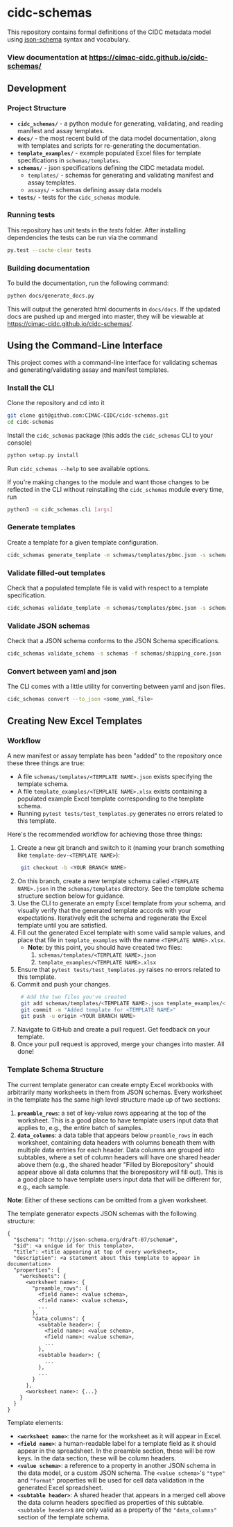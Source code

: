 # cidc-schemas

This repository contains formal definitions of the CIDC metadata model using [json-schema](https://json-schema.org/) syntax and vocabulary.

### View documentation at https://cimac-cidc.github.io/cidc-schemas/

## Development

### Project Structure

- **`cidc_schemas/`** - a python module for generating, validating, and reading manifest and assay templates.
- **`docs/`** - the most recent build of the data model documentation, along with templates and scripts for re-generating the documentation.
- **`template_examples/`** - example populated Excel files for template specifications in `schemas/templates`.
- **`schemas/`** - json specifications defining the CIDC metadata model.
  - `templates/` - schemas for generating and validating manifest and assay templates.
  - `assays/` - schemas defining assay data models
- **`tests/`** - tests for the `cidc_schemas` module.

### Running tests

This repository has unit tests in the _tests_ folder. After installing dependencies
the tests can be run via the command

```bash
py.test --cache-clear tests
```

### Building documentation

To build the documentation, run the following command:

```bash
python docs/generate_docs.py
```

This will output the generated html documents in `docs/docs`. If the updated docs are pushed up and merged
into master, they will be viewable at https://cimac-cidc.github.io/cidc-schemas/.

## Using the Command-Line Interface

This project comes with a command-line interface for validating schemas and generating/validating assay and manifest templates.

### Install the CLI

Clone the repository and cd into it

```bash
git clone git@github.com:CIMAC-CIDC/cidc-schemas.git
cd cidc-schemas
```

Install the `cidc_schemas` package (this adds the `cidc_schemas` CLI to your console)

```bash
python setup.py install
```

Run `cidc_schemas --help` to see available options.

If you're making changes to the module and want those changes to be reflected in the CLI without reinstalling the `cidc_schemas` module every time, run

```bash
python3 -m cidc_schemas.cli [args]
```

### Generate templates

Create a template for a given template configuration.

```bash
cidc_schemas generate_template -m schemas/templates/pbmc.json -s schemas -o pbmc.xlsx
```

### Validate filled-out templates

Check that a populated template file is valid with respect to a template specification.

```bash
cidc_schemas validate_template -m schemas/templates/pbmc.json -s schemas -x template_examples/pbmc.xlsx
```

### Validate JSON schemas
Check that a JSON schema conforms to the JSON Schema specifications.

```bash
cidc_schemas validate_schema -s schemas -f schemas/shipping_core.json
```

### Convert between yaml and json

The CLI comes with a little utility for converting between yaml and json files.

```bash
cidc_schemas convert --to_json <some_yaml_file>
```

## Creating New Excel Templates

### Workflow

A new manifest or assay template has been "added" to the repository once these three things are true:
* A file `schemas/templates/<TEMPLATE NAME>.json` exists specifying the template schema.
* A file `template_examples/<TEMPLATE NAME>.xlsx` exists containing a populated example Excel template corresponding to the template schema.
* Running `pytest tests/test_templates.py` generates no errors related to this template.

Here's the recommended workflow for achieving those three things:

1) Create a new git branch and switch to it (naming your branch something like `template-dev-<TEMPLATE NAME>`):
   ```bash
    git checkout -b <YOUR BRANCH NAME>
   ```
2) On this branch, create a new template schema called `<TEMPLATE NAME>.json` in the `schemas/templates` directory. See the template schema structure section below for guidance.
3) Use the CLI to generate an empty Excel template from your schema, and visually verify that the generated template accords with your expectations. Iteratively edit the schema and regenerate the Excel template until you are satisfied.
4) Fill out the generated Excel template with some valid sample values, and place that file in `template_examples` with the name `<TEMPLATE NAME>.xlsx`.
    - **Note**: by this point, you should have created two files: 
        1) `schemas/templates/<TEMPLATE NAME>.json`
        2) `template_examples/<TEMPLATE NAME>.xlsx`
5) Ensure that `pytest tests/test_templates.py` raises no errors related to this template.
6) Commit and push your changes.
   ```bash
    # Add the two files you've created
    git add schemas/templates/<TEMPLATE NAME>.json template_examples/<TEMPLATE NAME>.xlsx
    git commit -m "Added template for <TEMPLATE NAME>"
    git push -u origin <YOUR BRANCH NAME>
   ```
7) Navigate to GitHub and create a pull request. Get feedback on your template.
8) Once your pull request is approved, merge your changes into master. All done!

### Template Schema Structure
The current template generator can create empty Excel workbooks with arbitrarily many worksheets in them from JSON schemas. Every worksheet in the template has the same high level structure made up of two sections:
1) **`preamble_rows`**: a set of key-value rows appearing at the top of the worksheet. This is a good place to have template users input data that applies to, e.g., the entire batch of samples.
2) **`data_columns`**: a data table that appears below `preamble_rows` in each worksheet, containing data headers with columns beneath them with multiple data entries for each header. Data columns are grouped into subtables, where a set of column headers will have one shared header above them (e.g., the shared header "Filled by Biorepository" should appear above all data columns that the biorepository will fill out). This is a good place to have template users input data that will be different for, e.g., each sample.    

**Note**: Either of these sections can be omitted from a given worksheet.

The template generator expects JSON schemas with the following structure:
```
{
  "$schema": "http://json-schema.org/draft-07/schema#",
  "$id": <a unique id for this template>,
  "title": <title appearing at top of every worksheet>,
  "description": <a statement about this template to appear in documentation>
  "properties": {
    "worksheets": {
      <worksheet name>: {
        "preamble_rows": {
          <field name>: <value schema>,
          <field name>: <value schema>,
          ...
        },
        "data_columns": {
          <subtable header>: {
            <field name>: <value schema>,
            <field name>: <value schema>,
            ...
          },
          <subtable header>: {
            ...
          },
          ...
        }
      },
      <worksheet name>: {...}
    }
  }
}
```
Template elements:
* **`<worksheet name>`**: the name for the worksheet as it will appear in Excel.
* **`<field name>`**: a human-readable label for a template field as it should appear in the spreadsheet. In the preamble section, these will be row keys. In the data section, these will be column headers.
* **`<value schema>`**: a reference to a property in another JSON schema in the data model, or a custom JSON schema. The `<value schema>`'s `"type"` and `"format"` properties will be used for cell data validation in the generated Excel spreadsheet.
* **`<subtable header>`**: A shared header that appears in a merged cell above the data column headers specified as properties of this subtable. `<subtable header>`s are only valid as a property of the `"data_columns"` section of the template schema.